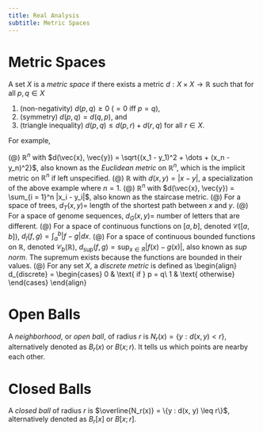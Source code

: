 ```yaml
---
title: Real Analysis
subtitle: Metric Spaces
---
```


# Metric Spaces

A set $X$ is a _metric space_ if there exists a metric $d : X \times X \rightarrow \mathbb{R}$ such that for all $p, q \in X$

1. (non-negativity) $d(p, q) \geq 0$ ($= 0$ iff $p = q$),
2. (symmetry) $d(p, q) = d(q, p)$, and
3. (triangle inequality) $d(p, q) \leq d(p, r) + d(r, q)$ for all $r \in X$.

For example,

(@) $\mathbb{R}^n$ with $d(\vec{x}, \vec{y}) = \sqrt{(x_1 - y_1)^2 + \dots + (x_n - y_n)^2}$, also known as the _Euclidean metric_ on $\mathbb{R}^n$, which is the implicit metric on $\mathbb{R}^n$ if left unspecified.
(@) $\mathbb{R}$ with $d(x, y) = |x - y|$, a specialization of the above example where $n = 1$.
(@) $\mathbb{R}^n$ with $d(\vec{x}, \vec{y}) = \sum_{i = 1}^n |x_i - y_i|$, also known as the staircase metric.
(@) For a space of trees, $d_T(x, y) =$ length of the shortest path between $x$ and $y$.
(@) For a space of genome sequences, $d_G(x, y) =$ number of letters that are different.
(@) For a space of continuous functions on $[a, b]$, denoted $\mathcal{C}([a, b])$, $d_I(f, g) = \int_a^b |f - g| dx$.
(@) For a space of continuous bounded functions on $\mathbb{R}$, denoted $\mathcal{C}_b(\mathbb{R})$, $d_{\sup}(f, g) = \sup_{x \in R} |f(x) - g(x)|$, also known as _sup norm_. The supremum exists because the functions are bounded in their values.
(@) For any set $X$, a _discrete metric_ is defined as
    \begin{align}
    d_{discrete} =
    \begin{cases}
    0 & \text{ if } p = q\\
    1 & \text{ otherwise}
    \end{cases}
    \end{align}

# Open Balls

A _neighborhood_, or _open ball_, of radius $r$ is $N_r(x) = \{y : d(x, y) < r\}$, alternatively denoted as $B_r(x)$ or $B(x; r)$. It tells us which points are nearby each other.

# Closed Balls

A _closed ball_ of radius $r$ is $\overline{N_r(x)} = \{y : d(x, y) \leq r\}$, alternatively denoted as $B_r[x]$ or $B[x; r]$.
